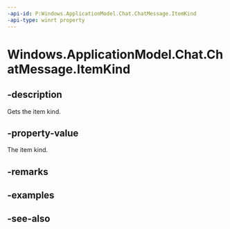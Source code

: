 ```yaml
---
-api-id: P:Windows.ApplicationModel.Chat.ChatMessage.ItemKind
-api-type: winrt property
---
```


<!-- Property syntax
public Windows.ApplicationModel.Chat.ChatItemKind ItemKind { get; }
-->

# Windows.ApplicationModel.Chat.ChatMessage.ItemKind

## -description
Gets the item kind.

## -property-value
The item kind.

## -remarks

## -examples

## -see-also
